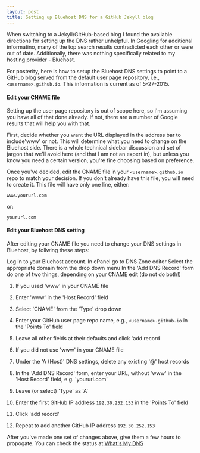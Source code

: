 ```yaml
---
layout: post
title: Setting up Bluehost DNS for a GitHub Jekyll blog
---
```


When switching to a Jekyll/GitHub-based blog I found the available directions for setting up the DNS rather unhelpful. In Googling for additional informatino, many of the top search results contradicted each other or were out of date. Additionally, there was nothing specifically related to my hosting provider - Bluehost. 

For posterity, here is how to setup the Bluehost DNS settings to point to a GitHub blog served from the default user page repository, i.e., `<username>.github.io`. This information is current as of 5-27-2015.

#### Edit your CNAME file

Setting up the user page repository is out of scope here, so I'm assuming you have all of that done already. If not, there are a number of Google results that will help you with that.

First, decide whether you want the URL displayed in the address bar to include'www' or not. This will determine what you need to change on the Bluehost side. There is a whole technical sidebar discussion and set of jargon that we'll avoid here (and that I am not an expert in), but unless you know you need a certain version, you're fine choosing based on preference. 

Once you've decided, edit the CNAME file in your `<username>.github.io` repo to match your decision. If you don't already have this file, you will need to create it. This file will have only one line, either:

`www.yoururl.com`

or:

`yoururl.com`


#### Edit your Bluehost DNS setting

After editing your CNAME file you need to change your DNS settings in Bluehost, by follwing these steps:

Log in to your Bluehost account. 
In cPanel go to DNS Zone editor
Select the appropriate domain from the drop down menu
In the 'Add DNS Record' form do one of two things, depending on your CNAME edit (do not do both!)


1. If you used 'www' in your CNAME file
  1. Enter 'www' in the 'Host Record' field
  2. Select 'CNAME' from the 'Type' drop down
  3. Enter your GitHub user page repo name, e.g., `<username>.github.io` in the 'Points To' field
  4. Leave all other fields at their defaults and click 'add record
  
  
2. If you did not use 'www' in your CNAME file
  1. Under the 'A (Host)' DNS settings, delete any existing '@' host records
  2. In the 'Add DNS Record' form, enter your URL, without 'www' in the 'Host Record' field, e.g. 'yoururl.com'
  3. Leave (or select) 'Type' as 'A'
  4. Enter the first GitHub IP address `192.30.252.153` in the 'Points To' field
  5. Click 'add record'
  6. Repeat to add another GitHub IP address `192.30.252.153`


After you've made one set of changes above, give them a few hours to propogate. You can check the status at [What's My DNS](https://www.whatsmydns.net/)
